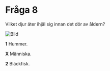 # Fråga 8

Vilket djur äter ihjäl sig innan det dör av åldern?

![Bild](https://cdhf.ca/wp-content/uploads/2023/01/fast-food.png)

**1** Hummer.

**X** Människa.

**2** Bläckfisk.
